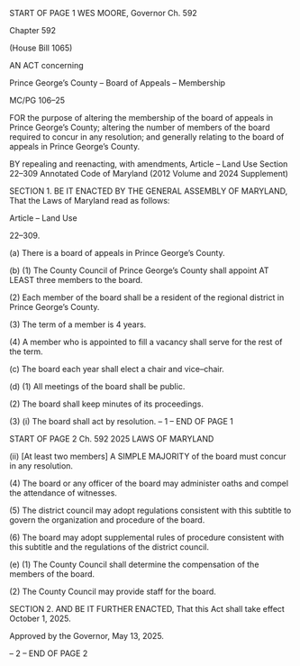 START OF PAGE 1
WES MOORE, Governor Ch. 592

Chapter 592

(House Bill 1065)

AN ACT concerning

Prince George’s County – Board of Appeals – Membership

MC/PG 106–25

FOR the purpose of altering the membership of the board of appeals in Prince George’s
County; altering the number of members of the board required to concur in any
resolution; and generally relating to the board of appeals in Prince George’s County.

BY repealing and reenacting, with amendments,
Article – Land Use
Section 22–309
Annotated Code of Maryland
(2012 Volume and 2024 Supplement)

SECTION 1. BE IT ENACTED BY THE GENERAL ASSEMBLY OF MARYLAND,
That the Laws of Maryland read as follows:

Article – Land Use

22–309.

(a) There is a board of appeals in Prince George’s County.

(b) (1) The County Council of Prince George’s County shall appoint AT LEAST
three members to the board.

(2) Each member of the board shall be a resident of the regional district in
Prince George’s County.

(3) The term of a member is 4 years.

(4) A member who is appointed to fill a vacancy shall serve for the rest of
the term.

(c) The board each year shall elect a chair and vice–chair.

(d) (1) All meetings of the board shall be public.

(2) The board shall keep minutes of its proceedings.

(3) (i) The board shall act by resolution.
– 1 –
END OF PAGE 1

START OF PAGE 2
Ch. 592 2025 LAWS OF MARYLAND

(ii) [At least two members] A SIMPLE MAJORITY of the board must
concur in any resolution.

(4) The board or any officer of the board may administer oaths and compel
the attendance of witnesses.

(5) The district council may adopt regulations consistent with this subtitle
to govern the organization and procedure of the board.

(6) The board may adopt supplemental rules of procedure consistent with
this subtitle and the regulations of the district council.

(e) (1) The County Council shall determine the compensation of the members
of the board.

(2) The County Council may provide staff for the board.

SECTION 2. AND BE IT FURTHER ENACTED, That this Act shall take effect
October 1, 2025.

Approved by the Governor, May 13, 2025.

– 2 –
END OF PAGE 2